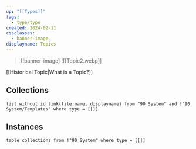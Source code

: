 ```yaml
---
up: "[[Types]]"
tags:
  - type/type
created: 2024-02-11
cssclasses:
  - banner-image
displayname: Topics
---
```

> [!banner-image] ![[Topic2.webp]]

[[Historical Topic|What is a Topic?]]
## Collections
```dataview
list without id link(file.name, displayname) from "90 System" and !"90 System/Templates" where type = [[]]
```
## Instances
```dataview
table collections from !"90 System" where type = [[]]
```
